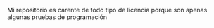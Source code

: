 Mi repositorio es carente de todo tipo de licencia porque son apenas algunas pruebas de programación
